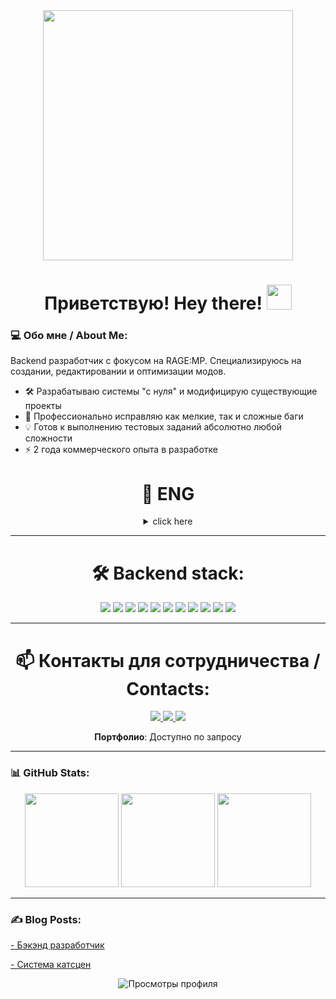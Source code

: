 
<div align="center">
<img src="https://i.pinimg.com/736x/83/24/68/832468b1edfa0d8318370c9308282d82.jpg" width="400"/>
</div>


<h1 align="center">
  Приветствую! Hey there! 
  <img src="https://media.giphy.com/media/hvRJCLFzcasrR4ia7z/giphy.gif" width="40"/>
</h1>



### 💻 Обо мне / About Me:

Backend разработчик с фокусом на RAGE:MP. Специализируюсь на создании, редактировании и оптимизации модов.

- 🛠️ Разрабатываю системы "с нуля" и модифицирую существующие проекты
- 🐛 Профессионально исправляю как мелкие, так и сложные баги
- 💡 Готов к выполнению тестовых заданий абсолютно любой сложности
- ⚡ 2 года коммерческого опыта в разработке


<h1 align="center">
  📁 ENG 
</h1>

<details>
  <summary align="center">click here</summary>
  Backend developer with a focus on RAGE:MP. Specializes in creating, editing and optimizing mods.
  
  - 🛠️ I develop systems from scratch and modify existing projects
  - 🐛 I professionally fix both minor and complex bugs
  - 💡 I am ready to perform test tasks of absolutely any complexity
  - ⚡ 2 years of commercial experience in development
</details>

---
<h1 align="center">
  🛠️ Backend stack: 
</h1>

<div align="center">
  <img src="https://img.shields.io/badge/Node.js-339933?style=for-the-badge&logo=nodedotjs&logoColor=white"/>
  <img src="https://img.shields.io/badge/JavaScript-F7DF1E?style=for-the-badge&logo=javascript&logoColor=black"/>
  <img src="https://img.shields.io/badge/express.js-%23404d59.svg?style=for-the-badge&logo=express&logoColor=%2361DAFB"/>
  <img src="https://img.shields.io/badge/MongoDB-%234ea94b.svg?style=for-the-badge&logo=mongodb&logoColor=white"/>
  <img src="https://img.shields.io/badge/MariaDB-003545?style=for-the-badge&logo=mariadb&logoColor=white"/>
  <img src="https://img.shields.io/badge/typescript-%23007ACC.svg?style=for-the-badge&logo=typescript&logoColor=white"/>
  <img src="https://img.shields.io/badge/MySQL-4479A1?style=for-the-badge&logo=mysql&logoColor=white"/>
  <img src="https://img.shields.io/badge/Sequelize-52B0E7?style=for-the-badge&logo=sequelize&logoColor=white"/>
  <img src="https://img.shields.io/badge/RAGE:MP API-FF0000?style=for-the-badge"/>
  <img src="https://img.shields.io/badge/FIVEM API-a232a8?style=for-the-badge"/>
  <img src="https://img.shields.io/badge/alt:V API-168f14?style=for-the-badge"/>
</div>

---

<h1 align="center">
  📫 Контакты для сотрудничества / Contacts:
</h1>

  <div align="center">
    <a href="https://ragemp.pro/members/shark.25817/">
      <img src="https://img.shields.io/badge/RAGE:MP Forum-FF0000?style=for-the-badge&logo=gamejolt&logoColor=white"/>
    </a>
    <a href="https://t.me/whya144">
      <img src="https://img.shields.io/badge/Telegram-2CA5E0?style=for-the-badge&logo=telegram&logoColor=white"/>
    </a>
    <a href="https://discord.gg/gcaPJMGHEc">
      <img src="https://img.shields.io/badge/Dev Studio-7289DA?style=for-the-badge&logo=discord&logoColor=white"/>
    </a>

 **Портфолио**: Доступно по запросу
    
  </div>

---

### 📊 GitHub Stats:
<div align="center">
  <img src="https://github-readme-stats.vercel.app/api?username=shark4jk&theme=slateorange&hide_border=false&include_all_commits=true&count_private=false" height="150" alt=""/>
  <img src="https://github-readme-streak-stats.herokuapp.com/?user=shark4jk&theme=slateorange&hide_border=false" height="150" alt=""/>
  <img src="https://github-readme-stats.vercel.app/api/top-langs/?username=shark4jk&theme=slateorange&hide_border=false&include_all_commits=true&count_private=false&layout=compact" height="150" alt=""/>
</div>

---

### :writing_hand: Blog Posts:


<p>
  <a href="https://ragemp.pro/threads/backend-razrabotchik-js.11338/">
    - Бэкэнд разработчик
  </a>
</p>

<p>
  <a href="https://ragemp.pro/threads/prodam-sistema-vosproizvedenija-katscen-js.10738/page-2#post-88618/">
    - Система катсцен
  </a>
</p>


<p align="center">
  <img src="https://komarev.com/ghpvc/?username=shark4jk&style=flat-square&color=blue" alt="Просмотры профиля"/>
</p>
